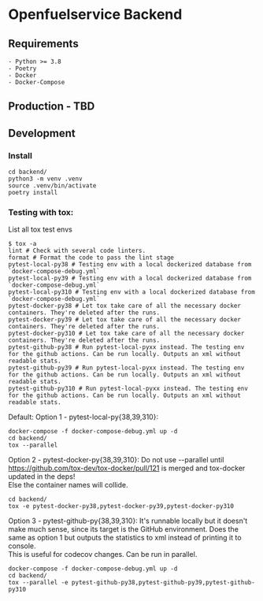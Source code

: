 # Openfuelservice Backend
## Requirements
```text
- Python >= 3.8
- Poetry
- Docker
- Docker-Compose
```
## Production - TBD
## Development
### Install
```shell
cd backend/
python3 -m venv .venv
source .venv/bin/activate
poetry install
```
### Testing with tox:
List all tox test envs
```shell
$ tox -a
lint # Check with several code linters.
format # Format the code to pass the lint stage
pytest-local-py38 # Testing env with a local dockerized database from `docker-compose-debug.yml` 
pytest-local-py39 # Testing env with a local dockerized database from `docker-compose-debug.yml` 
pytest-local-py310 # Testing env with a local dockerized database from `docker-compose-debug.yml` 
pytest-docker-py38 # Let tox take care of all the necessary docker containers. They're deleted after the runs.
pytest-docker-py39 # Let tox take care of all the necessary docker containers. They're deleted after the runs.
pytest-docker-py310 # Let tox take care of all the necessary docker containers. They're deleted after the runs.
pytest-github-py38 # Run pytest-local-pyxx instead. The testing env for the github actions. Can be run locally. Outputs an xml without readable stats.
pytest-github-py39 # Run pytest-local-pyxx instead. The testing env for the github actions. Can be run locally. Outputs an xml without readable stats.
pytest-github-py310 # Run pytest-local-pyxx instead. The testing env for the github actions. Can be run locally. Outputs an xml without readable stats.
```

Default: Option 1 - pytest-local-py{38,39,310}:
```shell
docker-compose -f docker-compose-debug.yml up -d
cd backend/
tox --parallel
```
Option 2 - pytest-docker-py{38,39,310}:
Do not use --parallel until https://github.com/tox-dev/tox-docker/pull/121 is merged and tox-docker updated in the deps!  
Else the container names will collide.
```shell
cd backend/
tox -e pytest-docker-py38,pytest-docker-py39,pytest-docker-py310
```

Option 3 - pytest-github-py{38,39,310}:
It's runnable locally but it doesn't make much sense, since its target is the GitHub environment.
Does the same as option 1 but outputs the statistics to xml instead of printing it to console.  
This is useful for codecov changes.
Can be run in parallel.
```shell
docker-compose -f docker-compose-debug.yml up -d
cd backend/
tox --parallel -e pytest-github-py38,pytest-github-py39,pytest-github-py310
```


